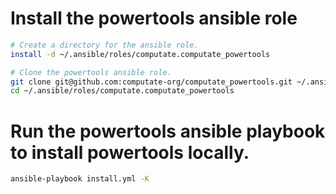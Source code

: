 
# Install the powertools ansible role

```bash
# Create a directory for the ansible role. 
install -d ~/.ansible/roles/computate.computate_powertools

# Clone the powertools ansible role. 
git clone git@github.com:computate-org/computate_powertools.git ~/.ansible/roles/computate.computate_powertools
cd ~/.ansible/roles/computate.computate_powertools
```

# Run the powertools ansible playbook to install powertools locally. 

```bash
ansible-playbook install.yml -K
```

